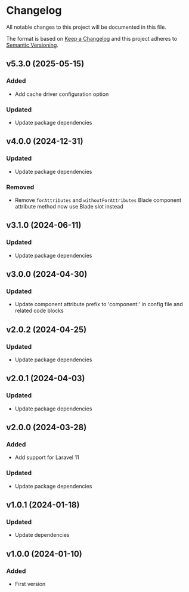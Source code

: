 # Changelog
All notable changes to this project will be documented in this file.

The format is based on [Keep a Changelog](http://keepachangelog.com/)
and this project adheres to [Semantic Versioning](http://semver.org/).

## v5.3.0 (2025-05-15)
### Added
-   Add cache driver configuration option
### Updated
-   Update package dependencies

## v4.0.0 (2024-12-31)
### Updated
-   Update package dependencies
### Removed
-   Remove `forAttributes` and `withoutForAttributes` Blade component attribute method now use Blade slot instead

## v3.1.0 (2024-06-11)
### Updated
-   Update package dependencies

## v3.0.0 (2024-04-30)
### Updated
-   Update component attribute prefix to 'component:' in config file and related code blocks

## v2.0.2 (2024-04-25)
### Updated
-   Update package dependencies

## v2.0.1 (2024-04-03)
### Updated
-   Update package dependencies

## v2.0.0 (2024-03-28)
### Added
-   Add support for Laravel 11

### Updated
-   Update package dependencies

## v1.0.1 (2024-01-18)
### Updated
- Update dependencies

## v1.0.0 (2024-01-10)
### Added
- First version
